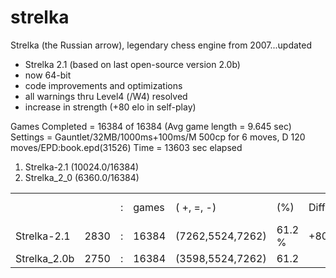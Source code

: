 # strelka
Strelka (the Russian arrow), legendary chess engine from 2007...updated

- Strelka 2.1 (based on last open-source version 2.0b)
- now 64-bit
- code improvements and optimizations
- all warnings thru Level4 (/W4) resolved
- increase in strength (+80 elo in self-play)

Games Completed = 16384 of 16384 (Avg game length = 9.645 sec)
Settings = Gauntlet/32MB/1000ms+100ms/M 500cp for 6 moves, D 120 moves/EPD:book.epd(31526)
Time = 13603 sec elapsed
 1.  Strelka-2.1 (10024.0/16384)
 2.  Strelka_2_0 (6360.0/16384)
 
   |			|      |   |       |                |        |       |    |        |
   | ---------- | ---- | - | ----- | -------------- | ------ | ----- | -- | ------ |
   |            |      | : | games |(   +,   =,   -)|   (%)  |   Diff|  SD| CFS (%)|
   |Strelka-2.1 |  2830| : | 16384 |(7262,5524,7262)|  61.2 %|    +80|   2|  100.0 |
   |Strelka_2.0b|  2750| : | 16384 |(3598,5524,7262)|  61.2  |       |    |        |
